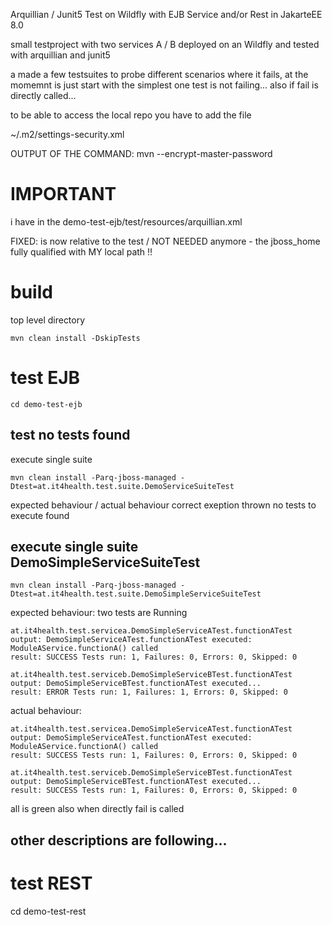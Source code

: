 Arquillian / Junit5 Test on Wildfly with EJB Service and/or Rest in JakarteEE 8.0

small testproject with two services A / B deployed on an Wildfly and tested with arquillian and junit5

a made a few testsuites to probe different scenarios where it fails, at the momemnt is just start with the simplest one
test is not failing... also if fail is directly called...


to be able to access the local repo you have to add the file

~/.m2/settings-security.xml

<settingsSecurity>
    <master>OUTPUT OF THE COMMAND: mvn --encrypt-master-password</master>
</settingsSecurity>


# IMPORTANT
i have in the demo-test-ejb/test/resources/arquillian.xml

FIXED: is now relative to the test / NOT NEEDED anymore - the jboss_home fully qualified with MY local path !!

# build

top level directory

````
mvn clean install -DskipTests
````

# test EJB

````
cd demo-test-ejb
````

## test no tests found
execute single suite
````
mvn clean install -Parq-jboss-managed -Dtest=at.it4health.test.suite.DemoServiceSuiteTest
````
expected behaviour / actual behaviour
correct exeption thrown no tests to execute found

## execute single suite DemoSimpleServiceSuiteTest

````
mvn clean install -Parq-jboss-managed -Dtest=at.it4health.test.suite.DemoSimpleServiceSuiteTest
````
expected behaviour:
two tests are Running
````
at.it4health.test.servicea.DemoSimpleServiceATest.functionATest 
output: DemoSimpleServiceATest.functionATest executed: ModuleAService.functionA() called
result: SUCCESS Tests run: 1, Failures: 0, Errors: 0, Skipped: 0
````
````
at.it4health.test.serviceb.DemoSimpleServiceBTest.functionATest
output: DemoSimpleServiceBTest.functionATest executed...
result: ERROR Tests run: 1, Failures: 1, Errors: 0, Skipped: 0
````
actual behaviour:
````
at.it4health.test.servicea.DemoSimpleServiceATest.functionATest
output: DemoSimpleServiceATest.functionATest executed: ModuleAService.functionA() called
result: SUCCESS Tests run: 1, Failures: 0, Errors: 0, Skipped: 0
````
````
at.it4health.test.serviceb.DemoSimpleServiceBTest.functionATest
output: DemoSimpleServiceBTest.functionATest executed...
result: SUCCESS Tests run: 1, Failures: 0, Errors: 0, Skipped: 0
````
all is green also when directly fail is called

## other descriptions are following...



# test REST

cd demo-test-rest

